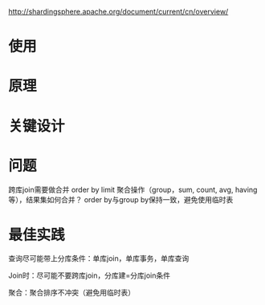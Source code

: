 http://shardingsphere.apache.org/document/current/cn/overview/

# 使用

# 原理

# 关键设计

# 问题

跨库join需要做合并
order by limit
聚合操作（group，sum, count, avg, having等），结果集如何合并？
order by与group by保持一致，避免使用临时表

# 最佳实践
查询尽可能带上分库条件：单库join，单库事务，单库查询

Join时：尽可能不要跨库join，分库建=分库join条件

聚合：聚合排序不冲突（避免用临时表）

